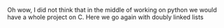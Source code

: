 Oh wow, I did not think that in the middle of working on python we would have a whole project on C. Here we go again with doubly linked lists
